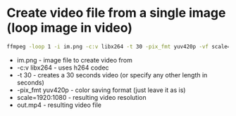 # Create video file from a single image (loop image in video)

```bash
ffmpeg -loop 1 -i im.png -c:v libx264 -t 30 -pix_fmt yuv420p -vf scale=1920:1080 out.mp4
```

- im.png - image file to create video from
- -c:v libx264 - uses h264 codec
- -t 30 - creates a 30 seconds video (or specify any other length in seconds)
- -pix_fmt yuv420p - color saving format (just leave it as is)
- scale=1920:1080 - resulting video resolution
- out.mp4 - resulting video file
